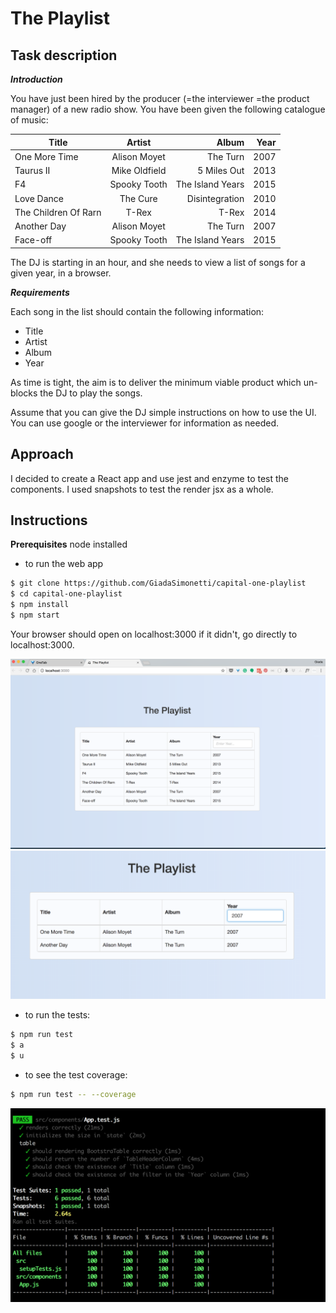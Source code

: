 # The Playlist

## Task description

**_Introduction_**

You have just been hired by the producer (=the interviewer =the product manager) of a new radio show.
You have been given the following catalogue of music:


| Title      | Artist         | Album  | Year |
| ------------- |:-------------:| -----:| ------:|
| One More Time | Alison Moyet | The Turn | 2007 |
| Taurus II | Mike Oldfield | 5 Miles Out | 2013 |
| F4 | Spooky Tooth | The Island Years | 2015 |
| Love Dance | The Cure | Disintegration | 2010 |
| The Children Of Rarn | T-Rex | T-Rex | 2014 |
| Another Day | Alison Moyet | The Turn | 2007 |
| Face-off | Spooky Tooth | The Island Years | 2015 |


The DJ is starting in an hour, and she needs to view a list of songs for a given year, in a browser.

**_Requirements_**

Each song in the list should contain the following information:
- Title
- Artist
- Album
- Year

As time is tight, the aim is to deliver the minimum viable product which un-blocks the DJ to play the songs.

Assume that you can give the DJ simple instructions on how to use the UI. You can use google or the interviewer for information as needed.

## Approach

I decided to create a React app and use jest and enzyme to test the components. I used snapshots to test the render jsx as a whole. 


## Instructions

**Prerequisites**
node installed

- to run the web app

```sh
$ git clone https://github.com/GiadaSimonetti/capital-one-playlist
$ cd capital-one-playlist
$ npm install
$ npm start
```
Your browser should open on localhost:3000 if it didn't, go directly to localhost:3000.

![web app](./images/web-app.png?raw=true)
![web app](./images/web-app2.png?raw=true)

- to run the tests:

```sh
$ npm run test
$ a
$ u
```

- to see the test coverage:

```sh
$ npm run test -- --coverage
```

![test-coverage](./images/test-coverage.png?raw=true)
